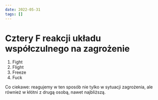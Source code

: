 ```yaml
---
date: 2022-05-31
tags: []
---
```

# Cztery **F** reakcji układu współczulnego na zagrożenie

1. Fight
2. Flight
3. Freeze
4. Fuck

Co ciekawe: reagujemy w ten sposób nie tylko w sytuacji zagrożenia, ale również w kłótni z drugą osobą, nawet najbliższą.